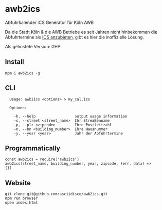 # awb2ics

Abfuhrkalender ICS Generator für Köln AWB

Da die Stadt Köln & die AWB Betriebe es seit Jahren nicht hinbekommen die Abfuhrtermine
als [ICS anzubieten](https://www.offenedaten-koeln.de/anfragen/abfuhrtermine-im-ical-format), gibt es hier die inoffizielle Lösung.

Als gehostete Version: GHP

## Install

```
npm i awb2ics -g
```

## CLI

```
  Usage: awb2ics <options> > my_cal.ics

  Options:

    -h, --help                  output usage information
    -s, --street <street_name>  Ihr Streaßenname
    -p, --plz <zipcode>         Ihre Postleitzahl
    -n, --bn <building_number>  Ihre Hausnummer
    -y, --year <year>           Jahr der Abfuhrtermine
```

## Programmatically

```
const awb2ics = require('awb2ics')
awb2ics(street_name, building_number, year, zipcode, (err, data) => {})
```

## Website

```
git clone git@github.com:asciidisco/awb2ics.git
npm run browser
open index.html 
```